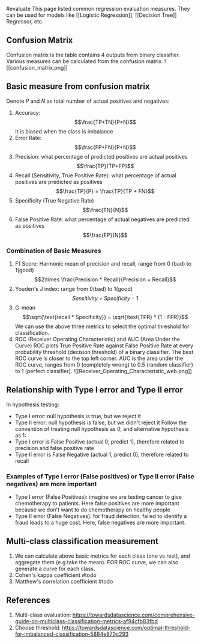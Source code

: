 #evaluate
This page listed common regression evaluation measures. They can be used for models like [[Logistic Regression]], [[Decision Tree]] Regressor, etc.

## Confusion Matrix
Confusion matrix is the table contains 4 outputs from binary classifier. Various measures can be calculated from the confusion matrix.
![[confusion_matrix.png]]
## Basic measure from confusion matrix
Denote $P$ and $N$ as total number of actual positives and negatives:
1. Accuracy: $$\frac{TP+TN}{P+N}$$
It is biased when the class is imbalance
2. Error Rate: $$\frac{FP+FN}{P+N}$$
3. Precision: what percentage of predicted positives are actual positives $$\frac{TP}{TP+FP}$$
4. Recall (Sensitivity, True Positive Rate): what percentage of actual positives are predicted as positives $$\frac{TP}{P} = \frac{TP}{TP + FN}$$
5. Specificity (True Negative Rate) $$\frac{TN}{N}$$
6. False Positive Rate: what percentage of actual negatives are predicted as positives $$\frac{FP}{N}$$
### Combination of Basic Measures
1. F1 Score: Harmonic mean of precision and recall, range from 0 (bad) to 1(good) $$2\times \frac{Precision * Recall}{Precision + Recall}$$
2. Youden's J index: range from 0(bad) to 1(good) $$Sensitivity + Specificity - 1$$
3. G-mean  $$\sqrt{\text{recall * Specificity}} = \sqrt{\text{TPR} * (1 - FPR)}$$
We can use the above three metrics to select the optimal threshold for classification.
5.  ROC (Receiver Operating Characteristic) and AUC (Area Under the Curve)
ROC plots True Positive Rate against False Positive Rate at every probability threshold (decision threshold) of a binary classifier. The best ROC curve is closer to the top left corner. AUC is the area under the ROC curve, ranges from 0 (completely wrong) to 0.5 (random classifier) to 1 (perfect classifier).
![[Receiver_Operating_Characteristic_web.png]]

## Relationship with Type I error and Type II error
In hypothesis testing:
- Type I error: null hypothesis is true, but we reject it
- Type II error: null hypothesis is false, but we didn't reject it
Follow the convention of treating null hypothesis as 0, and alternative hypothesis as 1:
- Type I error is False Positive  (actual 0, predict 1), therefore related to precision and false positive rate
- Type II error is False Negative (actual 1, predict 0), therefore related to recall
### Examples of Type I error (False positives) or Type II error (False negatives) are more important
- Type I error (False Positives): imagine we are testing cancer to give chemotherapy to patients. Here false positives are more important because we don't want to do chemotherapy on healthy people
- Type II error (False Negatives): for fraud detection, failed to identify a fraud leads to a huge cost. Here, false negatives are more important.

## Multi-class classification measurement
1. We can calculate above basic metrics for each class (one vs rest), and aggregate them (e.g.take the mean). FOR ROC curve, we can also generate a curve for each class.
2. Cohen's kappa coefficient #todo
3. Matthew's correlation coefficient #todo


## References
1. Multi-class evaluation: https://towardsdatascience.com/comprehensive-guide-on-multiclass-classification-metrics-af94cfb83fbd
2. Choose threshold: https://towardsdatascience.com/optimal-threshold-for-imbalanced-classification-5884e870c293